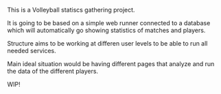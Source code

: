 This is a Volleyball statiscs gathering project.

It is going to be based on a simple web runner connected to a database 
which will automatically go showing statistics of matches and players.

Structure aims to be working at differen user levels to be able to run all 
needed services.

Main ideal situation would be having different pages that analyze and run 
the data of the different players.

WIP!
